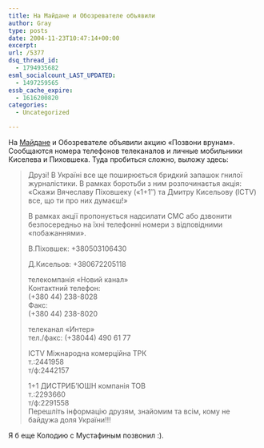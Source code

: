 ```yaml
---
title: На Майдане и Обозревателе объявили
author: Gray
type: posts
date: 2004-11-23T10:47:14+00:00
excerpt:
url: /5377
dsq_thread_id:
  - 1794935682
esml_socialcount_LAST_UPDATED:
  - 1497259565
essb_cache_expire:
  - 1616200820
categories:
  - Uncategorized

---
```








На <a href="http://maidan.org.ua/" target="_blank">Майдане</a> и Обозревателе объявили акцию &#171;Позвони врунам&#187;. Сообщаются номера телефонов телеканалов и личные мобильники Киселева и Пиховшека. Туда пробиться сложно, выложу здесь:

> Друзі! В Україні все ще поширюється бридкий запашок гнилої журналістики. В рамках боротьби з ним розпочинаєтья акція: &#171;Скажи Вячеславу Піховшеку (&#171;1+1&#8243;) та Дмитру Кисельову (ICTV) все, що ти про них думаєш!&#187;
> 
> В рамках акції пропонується надсилати СМС або дзвонити безпосередньо на їхні телефонні номери з відповідними &#171;побажаннями&#187;.
> 
> В.Піховшек: +380503106430
> 
> Д.Кисельов: +380672205118
> 
> телекомпанiя &#171;Новий канал&#187;  
> Контактний телефон:  
> (+380 44) 238-8028  
> Факс:  
> (+380 44) 238-8020
> 
> телеканал &#171;Интер&#187;  
> тел./факс: (+38044) 490 61 77
> 
> ICTV Міжнародна комерційна ТРК  
> т.:2441958  
> т/ф:2442157
> 
> 1+1 ДИСТРИБ&#8217;ЮШН компанія ТОВ  
> т.:2293660  
> т/ф:2291558  
> Перешліть інформацію друзям, знайомим та всім, кому не байдужа доля України!!! 

Я б еще Колодию с Мустафиным позвонил :).